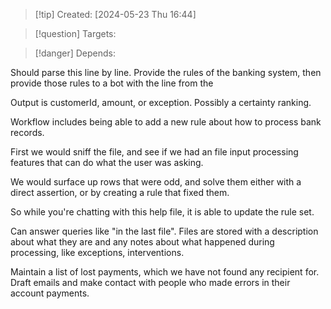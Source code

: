 
>[!tip] Created: [2024-05-23 Thu 16:44]

>[!question] Targets: 

>[!danger] Depends: 

Should parse this line by line.  Provide the rules of the banking system, then provide those rules to a bot with the line from the

Output is customerId, amount, or exception.  Possibly a certainty ranking.

Workflow includes being able to add a new rule about how to process bank records.

First we would sniff the file, and see if we had an file input processing features that can do what the user was asking.

We would surface up rows that were odd, and solve them either with a direct assertion, or by creating a rule that fixed them.

So while you're chatting with this help file, it is able to update the rule set.

Can answer queries like "in the last file".
Files are stored with a description about what they are and any notes about what happened during processing, like exceptions, interventions.

Maintain a list of lost payments, which we have not found any recipient for.
Draft emails and make contact with people who made errors in their account payments.